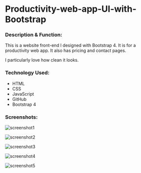 # Productivity-web-app-UI-with-Bootstrap

<h3>Description & Function:</h3>
This is a website front-end I designed with Bootstrap 4. It is for a productivity web app.
It also has pricing and contact pages.

I particularly love how clean it looks.

<h3>Technology Used:</h3>

- HTML
- CSS
- JavaScript
- GitHub
- Bootstrap 4

<h3>Screenshots:</h3>

![screenshot1](https://user-images.githubusercontent.com/40691059/75192370-62856480-5754-11ea-95c6-90902ca32a99.PNG)

![screenshot2](https://user-images.githubusercontent.com/40691059/75192390-6a450900-5754-11ea-803a-87e620d677b7.PNG)

![screenshot3](https://user-images.githubusercontent.com/40691059/75192401-70d38080-5754-11ea-80df-3eb937f1c68e.PNG)

![screenshot4](https://user-images.githubusercontent.com/40691059/75192415-77fa8e80-5754-11ea-87be-91c82f304dc1.PNG)

![screenshot5](https://user-images.githubusercontent.com/40691059/75192435-83e65080-5754-11ea-9165-c49fcdd9323c.PNG)


